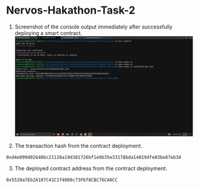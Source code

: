 # Nervos-Hakathon-Task-2

1. Screenshot of the console output immediately after successfully deploying a smart contract.
![image](deployment.png)

2. The transaction hash from the contract deployment.
```
0xd4e099d02648bc21126a19d381726bf1e9b35e33178bda14019dfe03be87eb34
```

3. The deployed contract address from the contract deployment.
```
0x5528a7Eb2A107C41C1f40D0c73F6f8CBC76CA0CC
```
